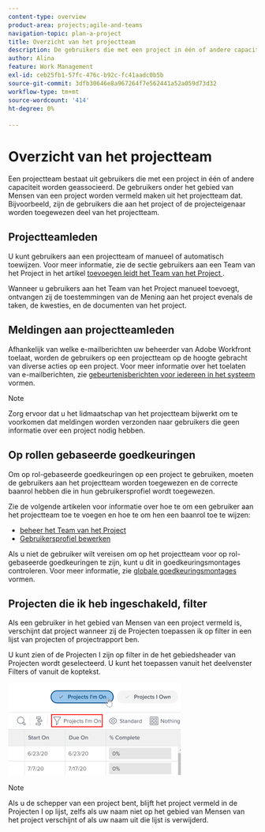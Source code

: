 ```yaml
---
content-type: overview
product-area: projects;agile-and-teams
navigation-topic: plan-a-project
title: Overzicht van het projectteam
description: De gebruikers die met een project in één of andere capaciteit worden geassocieerd vormen het projectteam. De gebruikers die onder het gebied van Mensen van een project worden vermeld zijn de gebruikers die omhoog het projectteam maken.
author: Alina
feature: Work Management
exl-id: ceb25fb1-57fc-476c-b92c-fc41aadc0b5b
source-git-commit: 3dfb30646e8a967264f7e562441a52a059d73d32
workflow-type: tm+mt
source-wordcount: '414'
ht-degree: 0%

---
```


# Overzicht van het projectteam

<!-- Audited: 6/2025 -->

Een projectteam bestaat uit gebruikers die met een project in één of andere capaciteit worden geassocieerd. De gebruikers onder het gebied van Mensen van een project worden vermeld maken uit het projectteam dat. Bijvoorbeeld, zijn de gebruikers die aan het project of de projecteigenaar worden toegewezen deel van het projectteam.

## Projectteamleden

U kunt gebruikers aan een projectteam of manueel of automatisch toewijzen. Voor meer informatie, zie de sectie gebruikers aan een Team van het Project in het artikel [ toevoegen leidt het Team van het Project ](../../../manage-work/projects/planning-a-project/manage-project-team.md).

Wanneer u gebruikers aan het Team van het Project manueel toevoegt, ontvangen zij de toestemmingen van de Mening aan het project evenals de taken, de kwesties, en de documenten van het project.

## Meldingen aan projectteamleden

Afhankelijk van welke e-mailberichten uw beheerder van Adobe Workfront toelaat, worden de gebruikers op een projectteam op de hoogte gebracht van diverse acties op een project. Voor meer informatie over het toelaten van e-mailberichten, zie [ gebeurtenisberichten voor iedereen in het systeem ](../../../administration-and-setup/manage-workfront/emails/configure-event-notifications-for-everyone-in-the-system.md) vormen.

>[!NOTE]
>
>Zorg ervoor dat u het lidmaatschap van het projectteam bijwerkt om te voorkomen dat meldingen worden verzonden naar gebruikers die geen informatie over een project nodig hebben.

## Op rollen gebaseerde goedkeuringen

Om op rol-gebaseerde goedkeuringen op een project te gebruiken, moeten de gebruikers aan het projectteam worden toegewezen en de correcte baanrol hebben die in hun gebruikersprofiel wordt toegewezen.

Zie de volgende artikelen voor informatie over hoe te om een gebruiker aan het projectteam toe te voegen en hoe te om hen een baanrol toe te wijzen:

* [ beheer het Team van het Project ](../../../manage-work/projects/planning-a-project/manage-project-team.md)
* [Gebruikersprofiel bewerken](../../../administration-and-setup/add-users/create-and-manage-users/edit-a-users-profile.md)

Als u niet de gebruiker wilt vereisen om op het projectteam voor op rol-gebaseerde goedkeuringen te zijn, kunt u dit in goedkeuringsmontages controleren. Voor meer informatie, zie [ globale goedkeuringsmontages ](../../../administration-and-setup/customize-workfront/configure-approval-milestone-processes/establish-approval-settings.md) vormen.

## Projecten die ik heb ingeschakeld, filter

Als een gebruiker in het gebied van Mensen van een project vermeld is, verschijnt dat project wanneer zij de Projecten toepassen ik op filter in een lijst van projecten of projectrapport ben.

U kunt zien of de Projecten I zijn op filter in de het gebiedsheader van Projecten wordt geselecteerd. U kunt het toepassen vanuit het deelvenster Filters of vanuit de koptekst.

![](assets/nwe-project-list-buttons-350x187.png)

>[!NOTE]
>
>Als u de schepper van een project bent, blijft het project vermeld in de Projecten I op lijst, zelfs als uw naam niet op het gebied van Mensen van het project verschijnt of als uw naam uit die lijst is verwijderd.
